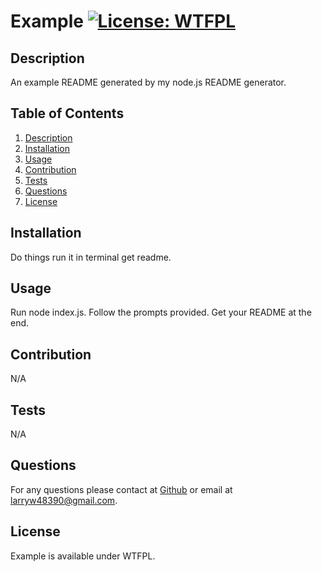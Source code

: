 
# Example [![License: WTFPL](https://img.shields.io/badge/License-WTFPL-brightgreen.svg)](http://www.wtfpl.net/about/)
## Description
    
An example README generated by my node.js README generator.

## Table of Contents

1. [Description](#Description)
1. [Installation](#Installation)
1. [Usage](#Usage)
1. [Contribution](#Contribution)
1. [Tests](#Tests)
1. [Questions](#Questions)
1. [License](#License)

## Installation

Do things run it in terminal get readme.

## Usage

Run node index.js. Follow the prompts provided. Get your README at the end.

## Contribution

N/A

## Tests

N/A

## Questions

For any questions please contact at [Github](https://www.github.com/larwis95) or email at larryw48390@gmail.com.

## License

Example is available under WTFPL.

